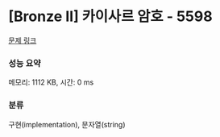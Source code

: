 # [Bronze II] 카이사르 암호 - 5598 

[문제 링크](https://www.acmicpc.net/problem/5598) 

### 성능 요약

메모리: 1112 KB, 시간: 0 ms

### 분류

구현(implementation), 문자열(string)

